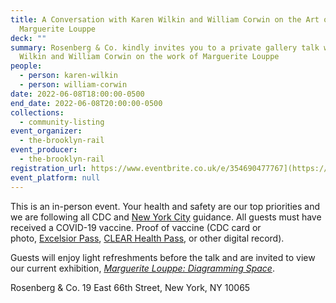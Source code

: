 ```yaml
---
title: A Conversation with Karen Wilkin and William Corwin on the Art of
  Marguerite Louppe
deck: ""
summary: Rosenberg & Co. kindly invites you to a private gallery talk with Karen
  Wilkin and William Corwin on the work of Marguerite Louppe
people:
  - person: karen-wilkin
  - person: william-corwin
date: 2022-06-08T18:00:00-0500
end_date: 2022-06-08T20:00:00-0500
collections:
  - community-listing
event_organizer:
  - the-brooklyn-rail
event_producer:
  - the-brooklyn-rail
registration_url: https://www.eventbrite.​co.uk/e/354690477767](https://www.eventbrite.co.uk/e/354690477767
event_platform: null
---
```

This is an in-person event. Your health and safety are our top priorities and we are following all CDC and [New York City](https://www1.nyc.gov/site/doh/covid/covid-19-main.page) guidance. All guests must have received a COVID-19 vaccine. Proof of vaccine (CDC card or photo, [Excelsior Pass](https://covid19vaccine.health.ny.gov/excelsior-pass), [CLEAR Health Pass](https://www.clearme.com/healthpass), or other digital record).

Guests will enjoy light refreshments before the talk and are invited to view our current exhibition, *[Marguerite Louppe: Diagramming Space](http://www.rosenbergco.com/exhibitions/marguerite-louppe)*. 

Rosenberg & Co. 19 East 66th Street, New York, NY 10065